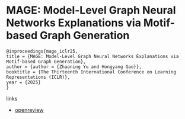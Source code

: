 # MAGE: Model-Level Graph Neural Networks Explanations via Motif-based Graph Generation

```
@inproceedings{mage_iclr25,
title = {MAGE: Model-Level Graph Neural Networks Explanations via Motif-based Graph Generation},
author = {author = {Zhaoning Yu and Hongyang Gao}},
booktitle = {The Thirteenth International Conference on Learning Representations (ICLR)},
year = {2025}
}
```

links
- [openreview](https://openreview.net/forum?id=vue9P1Ypk6)
